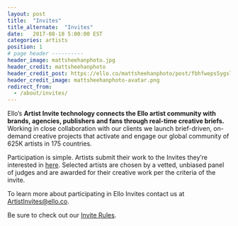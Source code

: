 ```yaml
---
layout: post
title:  "Invites"
title_alternate:  "Invites"
date:   2017-08-18 5:00:00 EST
categories: artists
position: 1
# page header ----------
header_image: mattsheehanphoto.jpg
header_credit: mattsheehanphoto
header_credit_post: https://ello.co/mattsheehanphoto/post/fbhfweps5ygslmbz_bud7w
header_credit_image: mattsheehanphoto-avatar.png
redirect_from:
  - /about/invites/
---
```


Ello’s **Artist Invite technology connects the Ello artist community with brands, agencies, publishers and fans through real-time creative briefs.** Working in close collaboration with our clients we launch brief-driven, on-demand creative projects that activate and engage our global community of 625K artists in 175 countries.

Participation is simple. Artists submit their work to the Invites they’re interested in [here](https://ello.co/invites). Selected artists are chosen by a vetted, unbiased panel of judges and are awarded for their creative work per the criteria of the invite.

To learn more about participating in Ello Invites contact us at ArtistInvites@ello.co.

Be sure to check out our [Invite Rules](/wtf/policies/invite-rules).
